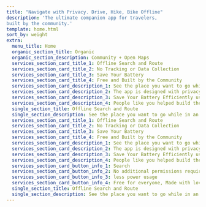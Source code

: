 ```yaml
---
title: "Navigate with Privacy. Drive, Hike, Bike Offline"
description: 'The ultimate companion app for travelers,
built by the community.'
template: home.html
sort_by: weight
extra:
  menu_title: Home
  organic_section_title: Organic
  organic_section_description: Community + Open Maps
  services_section_card_title_1: Offline Search and Route
  services_section_card_title_2: No Tracking or Data Collection
  services_section_card_title_3: Save Your Battery
  services_section_card_title_4: Free and Built by the Community
  services_section_card_description_1: See the place you want to go while in an underground parking garage, and navigate while on a distant hike.
  services_section_card_description_2: The app is designed with privacy as a priority and does not identify users, or track information about them.
  services_section_card_description_3: Save Your Battery Efficiently uses your battery, doesn’t drain your battery like other navigation apps Learn more
  services_section_card_description_4: People like you helped build the app by adding locations to the OpenStreetMap, giving feedback on features, and contributing code
  single_section_title: Offline Search and Route
  single_section_description: See the place you want to go while in an underground parking garage, and navigate while on a distant hike.
  services_section_card_title_1: Offline Search and Route
  services_section_card_title_2: No Tracking or Data Collection
  services_section_card_title_3: Save Your Battery
  services_section_card_title_4: Free and Built by the Community
  services_section_card_description_1: See the place you want to go while in an underground parking garage, and navigate while on a distant hike.
  services_section_card_description_2: The app is designed with privacy as a priority and does not identify users, or track information about them.
  services_section_card_description_3: Save Your Battery Efficiently uses your battery, doesn’t drain your battery like other navigation apps Learn more
  services_section_card_description_4: People like you helped build the app by adding locations to the OpenStreetMap, giving feedback on features,  and contributing code
  services_section_card_button_info_1: Search
  services_section_card_button_info_2: No additional permissions required
  services_section_card_button_info_3: less power usage
  services_section_card_button_info_4: Free for everyone, Made with love
  single_section_title: Offline Search and Route
  single_section_description: See the place you want to go while in an underground parking garage, and navigate while on a distant hike.
---
```



